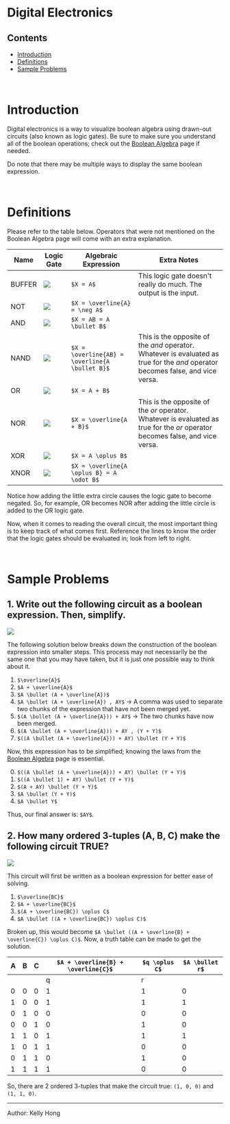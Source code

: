 # Digital Electronics

## Contents
- [Introduction](#introduction)
- [Definitions](#definitions)
- [Sample Problems](#sampleproblems)

<br>

# Introduction

Digital electronics is a way to visualize boolean algebra using drawn-out circuits (also
known as logic gates). Be sure to make sure you understand all of the boolean operations;
check out the [Boolean Algebra](/resources/acsl/booleanalgebra) page if needed.

Do note that there may be multiple ways to display the same boolean expression.

<br>

# Definitions

Please refer to the table below. Operators that were not mentioned on the Boolean
Algebra page will come with an extra explanation.

| Name | Logic Gate | Algebraic Expression | Extra Notes |
| --- | --- | --- | --- |
| BUFFER | <img src="/res/acsl/digitalelectronics/buffer.png" class="img-fluid" /> | `$X = A$` | This logic gate doesn't really do much. The output is the input. |
| NOT | <img src="/res/acsl/digitalelectronics/not.png" class="img-fluid" /> | `$X = \overline{A} = \neg A$` | |
| AND | <img src="/res/acsl/digitalelectronics/and.png" class="img-fluid" /> | `$X = AB = A \bullet B$` | |
| NAND | <img src="/res/acsl/digitalelectronics/nand.png" class="img-fluid" /> | `$X = \overline{AB} = \overline{A \bullet B}$` | This is the opposite of the *and* operator. Whatever is evaluated as true for the *and* operator becomes false, and vice versa. |
| OR | <img src="/res/acsl/digitalelectronics/or.png" class="img-fluid" /> | `$X = A + B$` | |
| NOR | <img src="/res/acsl/digitalelectronics/nor.png" class="img-fluid" /> | `$X = \overline{A + B}$` | This is the opposite of the *or* operator. Whatever is evaluated as true for the *or* operator becomes false, and vice versa. |
| XOR | <img src="/res/acsl/digitalelectronics/xor.png" class="img-fluid" /> | `$X = A \oplus B$` | |
| XNOR | <img src="/res/acsl/digitalelectronics/xnor.png" class="img-fluid" /> | `$X = \overline{A \oplus B} = A \odot B$` | |

Notice how adding the little extra circle causes the logic gate to become negated. So, for example, OR becomes NOR after
adding the little circle is added to the OR logic gate.

Now, when it comes to reading the overall circuit, the most important thing is to keep track of what comes first.
Reference the lines to know the order that the logic gates should be evaluated in; look from left to right.

<br>

# Sample Problems

## 1. Write out the following circuit as a boolean expression. Then, simplify.
<img src="/res/acsl/digitalelectronics/prob1.png" class="img-fluid" />

The following solution below breaks down the construction of the boolean expression into smaller steps. This process
may not necessarily be the same one that you may have taken, but it is just one possible way to think about it.

1. `$\overline{A}$`
2. `$A + \overline{A}$`
3. `$A \bullet (A + \overline{A})$`
4. `$A \bullet (A + \overline{A}) , AY$` -> A comma was used to separate two chunks of the expression that have not been merged yet.
5. `$(A \bullet (A + \overline{A})) + AY$` -> The two chunks have now been merged.
6. `$(A \bullet (A + \overline{A})) + AY , (Y + Y)$`
7. `$((A \bullet (A + \overline{A})) + AY) \bullet (Y + Y)$`

Now, this expression has to be simplified; knowing the laws from the [Boolean Algebra](/resources/acsl/booleanalgebra) page
is essential.

0. `$((A \bullet (A + \overline{A})) + AY) \bullet (Y + Y)$`
1. `$((A \bullet 1) + AY) \bullet (Y + Y)$`
2. `$(A + AY) \bullet (Y + Y)$`
3. `$A \bullet (Y + Y)$`
4. `$A \bullet Y$`

Thus, our final answer is: `$AY$`.

## 2. How many ordered 3-tuples (A, B, C) make the following circuit TRUE?
<img src="/res/acsl/digitalelectronics/prob2.png" class="img-fluid" />

This circuit will first be written as a boolean expression for better ease of solving.

1. `$\overline{BC}$`
2. `$A + \overline{BC}$`
3. `$(A + \overline{BC}) \oplus C$`
4. `$A \bullet ((A + \overline{BC}) \oplus C)$`

Broken up, this would become `$A \bullet ((A + \overline{B} + \overline{C}) \oplus C)$`. Now, a truth table can
be made to get the solution.

| A | B | C | `$A + \overline{B} + \overline{C}$` | `$q \oplus C$` | `$A \bullet r$` |
| --- | --- | --- | --- | --- | --- |
| | | | q | r | |
| 0 | 0 | 0 | 1 | 1 | 0 |
| 1 | 0 | 0 | 1 | 1 | 1 |
| 0 | 1 | 0 | 0 | 0 | 0 |
| 0 | 0 | 1 | 0 | 1 | 0 |
| 1 | 1 | 0 | 1 | 1 | 1 |
| 1 | 0 | 1 | 1 | 0 | 0 |
| 0 | 1 | 1 | 0 | 1 | 0 |
| 1 | 1 | 1 | 1 | 0 | 0 |

So, there are 2 ordered 3-tuples that make the circuit true: `(1, 0, 0)` and `(1, 1, 0)`.

---
Author: Kelly Hong

